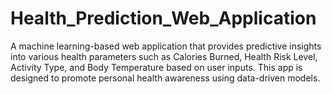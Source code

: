# Health_Prediction_Web_Application
A machine learning-based web application that provides predictive insights into various health parameters such as Calories Burned, Health Risk Level, Activity Type, and Body Temperature based on user inputs. This app is designed to promote personal health awareness using data-driven models.
